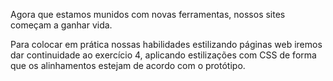 Agora que estamos munidos com novas ferramentas, nossos sites começam a ganhar vida.

Para colocar em prática nossas habilidades estilizando páginas web iremos dar continuidade ao exercício 4, aplicando estilizações com CSS de forma que os alinhamentos estejam de acordo com o protótipo.
